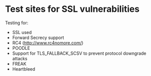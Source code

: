 # Test sites for SSL vulnerabilities

Testing for:

* SSL used
* Forward Secrecy support
* RC4 (http://www.rc4nomore.com/)
* POODLE
* Support for TLS_FALLBACK_SCSV to prevent protocol downgrade attacks
* FREAK
* Heartbleed
